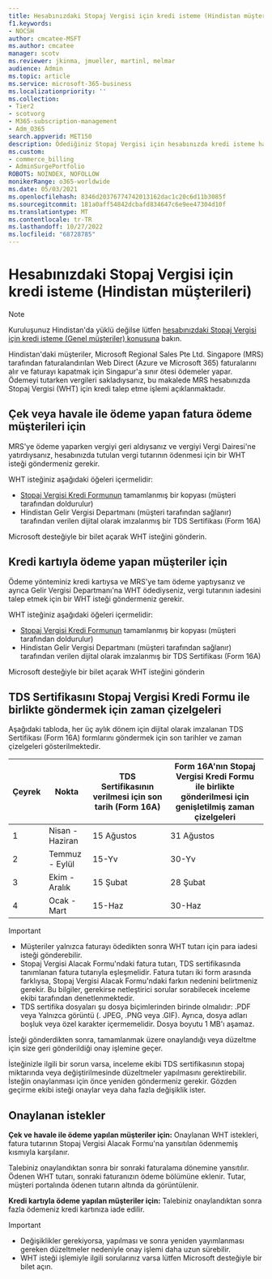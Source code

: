 ```yaml
---
title: Hesabınızdaki Stopaj Vergisi için kredi isteme (Hindistan müşterileri)
f1.keywords:
- NOCSH
author: cmcatee-MSFT
ms.author: cmcatee
manager: scotv
ms.reviewer: jkinma, jmueller, martinl, melmar
audience: Admin
ms.topic: article
ms.service: microsoft-365-business
ms.localizationpriority: ''
ms.collection:
- Tier2
- scotvorg
- M365-subscription-management
- Adm_O365
search.appverid: MET150
description: Ödediğiniz Stopaj Vergisi için hesabınızda kredi isteme hakkında bilgi edinin. Bu makale yalnızca Hindistan'daki müşteriler için geçerlidir.
ms.custom:
- commerce_billing
- AdminSurgePortfolio
ROBOTS: NOINDEX, NOFOLLOW
monikerRange: o365-worldwide
ms.date: 05/03/2021
ms.openlocfilehash: 8346d20376774742013162dac1c20c6d11b3085f
ms.sourcegitcommit: 181a0aff54842dcbafd834647c6e9ee47304d10f
ms.translationtype: MT
ms.contentlocale: tr-TR
ms.lasthandoff: 10/27/2022
ms.locfileid: "68728785"
---
```

# <a name="request-a-credit-for-withholding-tax-on-your-account-india-customers"></a>Hesabınızdaki Stopaj Vergisi için kredi isteme (Hindistan müşterileri)

> [!NOTE]
>
> Kuruluşunuz Hindistan'da yüklü değilse lütfen [hesabınızdaki Stopaj Vergisi için kredi isteme (Genel müşteriler) konusuna](withholding-tax-credit-global.md) bakın.

Hindistan'daki müşteriler, Microsoft Regional Sales Pte Ltd. Singapore (MRS) tarafından faturalandırılan Web Direct (Azure ve Microsoft 365) faturalarını alır ve faturayı kapatmak için Singapur'a sınır ötesi ödemeler yapar. Ödemeyi tutarken vergileri sakladıysanız, bu makalede MRS hesabınızda Stopaj Vergisi (WHT) için kredi talep etme işlemi açıklanmaktadır.

## <a name="for-invoice-pay-customers-who-pay-by-check-or-wire"></a>Çek veya havale ile ödeme yapan fatura ödeme müşterileri için

MRS'ye ödeme yaparken vergiyi geri aldıysanız ve vergiyi Vergi Dairesi'ne yatırdıysanız, hesabınızda tutulan vergi tutarının ödenmesi için bir WHT isteği göndermeniz gerekir.

WHT isteğiniz aşağıdaki öğeleri içermelidir:

- [Stopaj Vergisi Kredi Formunun](https://download.microsoft.com/download/a/2/a/a2a35969-2d54-4faa-ba41-6a50525eba70/WHT%20Credit%20Form%20-%20India.docx) tamamlanmış bir kopyası (müşteri tarafından doldurulur)
- Hindistan Gelir Vergisi Departmanı (müşteri tarafından sağlanır) tarafından verilen dijital olarak imzalanmış bir TDS Sertifikası (Form 16A)

Microsoft desteğiyle bir bilet açarak WHT isteğini gönderin.

## <a name="for-customers-who-pay-by-credit-card"></a>Kredi kartıyla ödeme yapan müşteriler için

Ödeme yönteminiz kredi kartıysa ve MRS'ye tam ödeme yaptıysanız ve ayrıca Gelir Vergisi Departmanı'na WHT ödediyseniz, vergi tutarının iadesini talep etmek için bir WHT isteği göndermeniz gerekir.

WHT isteğiniz aşağıdaki öğeleri içermelidir:

- [Stopaj Vergisi Kredi Formunun](https://download.microsoft.com/download/a/2/a/a2a35969-2d54-4faa-ba41-6a50525eba70/WHT%20Credit%20Form%20-%20India.docx) tamamlanmış bir kopyası (müşteri tarafından doldurulur)
- Hindistan Gelir Vergisi Departmanı (müşteri tarafından sağlanır) tarafından verilen dijital olarak imzalanmış bir TDS Sertifikası (Form 16A)

Microsoft desteğiyle bir bilet açarak WHT isteğini gönderin

## <a name="timelines-to-submit-the-tds-certificate-together-with-the-withholding-tax-credit-form"></a>TDS Sertifikasını Stopaj Vergisi Kredi Formu ile birlikte göndermek için zaman çizelgeleri

Aşağıdaki tabloda, her üç aylık dönem için dijital olarak imzalanan TDS Sertifikası (Form 16A) formlarını göndermek için son tarihler ve zaman çizelgeleri gösterilmektedir.

| Çeyrek | Nokta | TDS Sertifikasının verilmesi için son tarih (Form 16A) | Form 16A'nın Stopaj Vergisi Kredi Formu ile birlikte gönderilmesi için genişletilmiş zaman çizelgeleri |
|-|-|-|-|
| 1 | Nisan - Haziran | 15 Ağustos | 31 Ağustos |
| 2 | Temmuz - Eylül | 15-Yv | 30-Yv |
| 3 | Ekim - Aralık | 15 Şubat | 28 Şubat |
| 4 | Ocak - Mart | 15-Haz | 30-Haz |

> [!IMPORTANT]
>
> - Müşteriler yalnızca faturayı ödedikten sonra WHT tutarı için para iadesi isteği gönderebilir.
> - Stopaj Vergisi Alacak Formu'ndaki fatura tutarı, TDS sertifikasında tanımlanan fatura tutarıyla eşleşmelidir. Fatura tutarı iki form arasında farklıysa, Stopaj Vergisi Alacak Formu'ndaki farkın nedenini belirtmeniz gerekir. Bu bilgiler, gerekirse netleştirici sorular sorabilecek inceleme ekibi tarafından denetlenmektedir.
> - TDS sertifika dosyaları şu dosya biçimlerinden birinde olmalıdır: .PDF veya Yalnızca görüntü (. JPEG, .PNG veya .GIF). Ayrıca, dosya adları boşluk veya özel karakter içermemelidir. Dosya boyutu 1 MB'ı aşamaz.

İsteği gönderdikten sonra, tamamlanmak üzere onaylandığı veya düzeltme için size geri gönderildiği onay işlemine geçer.

İsteğinizle ilgili bir sorun varsa, inceleme ekibi TDS sertifikasının stopaj miktarında veya değiştirilmesinde düzeltmeler yapılmasını gerektirebilir. İsteğin onaylanması için önce yeniden göndermeniz gerekir. Gözden geçirme ekibi isteği onaylar veya daha fazla değişiklik ister.

## <a name="approved-requests"></a>Onaylanan istekler

**Çek ve havale ile ödeme yapılan müşteriler için:** Onaylanan WHT istekleri, fatura tutarının Stopaj Vergisi Alacak Formu'na yansıtılan ödenmemiş kısmıyla karşılanır.

Talebiniz onaylandıktan sonra bir sonraki faturalama dönemine yansıtılır. Ödenen WHT tutarı, sonraki faturanızın ödeme bölümüne eklenir. Tutar, müşteri portalında ödenen tutarın altında da görüntülenir.

**Kredi kartıyla ödeme yapılan müşteriler için:** Talebiniz onaylandıktan sonra fazla ödemeniz kredi kartınıza iade edilir.

> [!IMPORTANT]
>
> - Değişiklikler gerekiyorsa, yapılması ve sonra yeniden yayımlanması gereken düzeltmeler nedeniyle onay işlemi daha uzun sürebilir.
> - WHT isteği işlemiyle ilgili sorularınız varsa lütfen Microsoft desteğiyle bir bilet açın.
